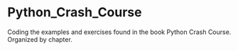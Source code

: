 # Python_Crash_Course
Coding the examples and exercises found in the book Python Crash Course. Organized by chapter.

